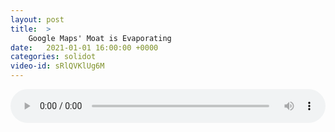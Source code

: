 ```yaml
---
layout: post
title:  >
    Google Maps' Moat is Evaporating
date:   2021-01-01 16:00:00 +0000
categories: solidot
video-id: sRlQVKlUg6M
---
```


<audio src="/assets/b7c27e8790ec412f477df697936112fc.mp3" style="width: 100%;" controls></audio>

